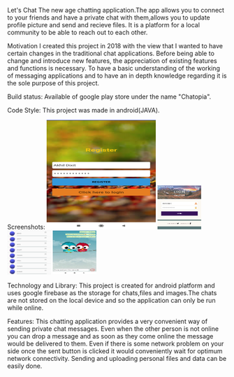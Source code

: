Let's Chat
The new age chatting application.The app allows you to connect to your friends and have a private chat with them,allows you to update 
profile picture and send and recieve files. It is a platform for a local community to be able to reach out to each other.

Motivation
I created this project in 2018 with the view that I wanted to have certain changes in the traditional chat applications. Before being able
to change and introduce new features, the appreciation of existing features and functions is necessary. To have a basic understanding 
of the working of messaging applications and to have an in depth knowledge regarding it is the sole purpose of this project.

Build status:
Available of google play store under the name "Chatopia".

Code Style:
This project was made in android(JAVA).

Screenshots:
<img src="https://github.com/AkhilDixit1998/ChatApplication/blob/master/chat%20app%20ss/register.png" width="250" height="250">
<img src="https://github.com/AkhilDixit1998/ChatApplication/blob/master/chat%20app%20ss/login.png" width="100" height="100">
<img src="https://github.com/AkhilDixit1998/ChatApplication/blob/master/chat%20app%20ss/chats.png" width="100" height="100">
<img src="https://github.com/AkhilDixit1998/ChatApplication/blob/master/chat%20app%20ss/personal%20chat.png" width="100" height="100">


Technology and Library:
This project is created for android platform and uses google firebase as the storage for chats,files and images.The chats are not stored
on the local device and so the application can only be run while online.

Features:
This chatting application provides a very convenient way of sending private chat messages. Even when the other person is not online 
you can drop a message and as soon as they come online the message would be delivered to them. Even if there is some network problem 
on your side once the sent button is clicked it would conveniently wait for optimum network connectivity. Sending and uploading personal
files and data can be easily done.



